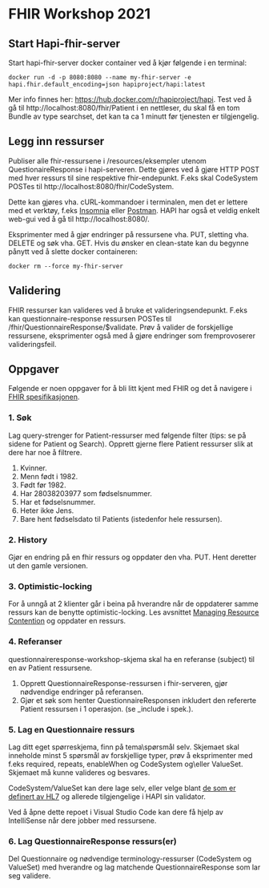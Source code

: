 # FHIR Workshop 2021

## Start Hapi-fhir-server
Start hapi-fhir-server docker container ved å kjør følgende i en terminal: 
```
docker run -d -p 8080:8080 --name my-fhir-server -e hapi.fhir.default_encoding=json hapiproject/hapi:latest
```
Mer info finnes her: https://hub.docker.com/r/hapiproject/hapi.
Test ved å gå til http://localhost:8080/fhir/Patient i en nettleser, du skal få en tom Bundle av type searchset, det kan ta ca 1 minutt før tjenesten er tilgjengelig.

## Legg inn ressurser
Publiser alle fhir-ressursene i /resources/eksempler utenom QuestionaireResponse i hapi-serveren. Dette gjøres ved å gjøre HTTP POST med hver ressurs til sine respektive fhir-endepunkt. F.eks skal CodeSystem POSTes til http://localhost:8080/fhir/CodeSystem.

Dette kan gjøres vha. cURL-kommandoer i terminalen, men det er lettere med et verktøy, f.eks [Insomnia](https://insomnia.rest/) eller [Postman](https://www.postman.com/). HAPI har også et veldig enkelt web-gui ved å gå til http://localhost:8080/.

Eksprimenter med å gjør endringer på ressursene vha. PUT, sletting vha. DELETE og søk vha. GET.
Hvis du ønsker en clean-state kan du begynne pånytt ved å slette docker containeren: 
```
docker rm --force my-fhir-server
```

## Validering
FHIR ressurser kan valideres ved å bruke et valideringsendepunkt. F.eks kan questionnaire-response ressursen POSTes til /fhir/QuestionnaireResponse/$validate. Prøv å valider de forskjellige ressursene, eksprimenter også med å gjøre endringer som fremprovoserer valideringsfeil.

## Oppgaver
Følgende er noen oppgaver for å bli litt kjent med FHIR og det å navigere i [FHIR spesifikasjonen](http://hl7.org/fhir/).

### 1. Søk
Lag query-strenger for Patient-ressurser med følgende filter (tips: se på sidene for Patient og Search). Opprett gjerne flere Patient ressurser slik at dere har noe å filtrere.
1. Kvinner.
2. Menn født i 1982.
3. Født før 1982.
4. Har 28038203977 som fødselsnummer.
5. Har et fødselsnummer.
6. Heter ikke Jens.
7. Bare hent fødselsdato til Patients (istedenfor hele ressursen).

### 2. History
Gjør en endring på en fhir ressurs og oppdater den vha. PUT. Hent deretter ut den gamle versionen.

### 3. Optimistic-locking
For å unngå at 2 klienter går i beina på hverandre når de oppdaterer samme ressurs kan de benytte optimistic-locking. Les avsnittet [Managing Resource Contention](http://hl7.org/fhir/http.html#concurrency) og oppdater en ressurs.

### 4. Referanser
questionnaireresponse-workshop-skjema skal ha en referanse (subject) til en av Patient ressursene.
1. Opprett QuestionnaireResponse-ressursen i fhir-serveren, gjør nødvendige endringer på referansen.
2. Gjør et søk som henter QuestionnaireResponsen inkludert den refererte Patient ressursen i 1 operasjon. (se _include i spek.).

### 5. Lag en Questionnaire ressurs
Lag ditt eget spørreskjema, finn på tema\spørsmål selv. Skjemaet skal inneholde minst 5 spørsmål av forskjellige typer, prøv å eksprimenter med f.eks required, repeats, enableWhen og CodeSystem og\eller ValueSet. Skjemaet må kunne valideres og besvares.

CodeSystem/ValueSet kan dere lage selv, eller velge blant [de som er definert av HL7](https://www.hl7.org/fhir/terminologies-v3.html) og allerede tilgjengelige i HAPI sin validator.

Ved å åpne dette repoet i Visual Studio Code kan dere få hjelp av IntelliSense når dere jobber med ressursene.

### 6. Lag QuestionnaireResponse ressurs(er)
Del Questionnaire og nødvendige terminology-ressurser (CodeSystem og ValueSet) med hverandre og lag matchende QuestionnaireResponse som lar seg validere.